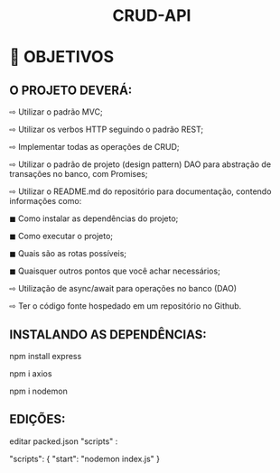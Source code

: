 # <H1 align="center">CRUD-API</h1>


# 🥇 OBJETIVOS
## O PROJETO DEVERÁ:

⇨ Utilizar o padrão MVC;

⇨ Utilizar os verbos HTTP seguindo o padrão REST;

⇨ Implementar todas as operações de CRUD;

⇨ Utilizar o padrão de projeto (design pattern) DAO para abstração de transações no banco, com Promises;

⇨ Utilizar o README.md do repositório para documentação, contendo informações como:

◼ Como instalar as dependências do projeto;

◼ Como executar o projeto;

◼ Quais são as rotas possíveis;

◼ Quaisquer outros pontos que você achar necessários;

⇨ Utilização de async/await para operações no banco (DAO)

⇨ Ter o código fonte hospedado em um repositório no Github.

## INSTALANDO AS DEPENDÊNCIAS:


npm install express

npm i axios

npm i nodemon

## EDIÇÕES:

editar packed.json "scripts" :

 "scripts": {
    "start": "nodemon index.js"
  }
